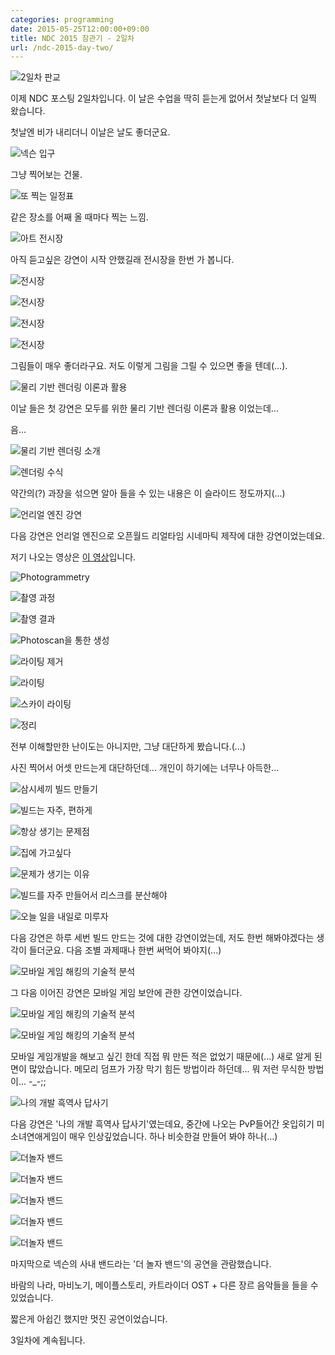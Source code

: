 ```yaml
---
categories: programming
date: 2015-05-25T12:00:00+09:00
title: NDC 2015 참관기 - 2일차
url: /ndc-2015-day-two/
---
```


![2일차 판교](01.jpg)

이제 NDC 포스팅 2일차입니다. 이 날은 수업을 딱히 듣는게 없어서 첫날보다 더 일찍 왔습니다.

첫날엔 비가 내리더니 이날은 날도 좋더군요.

![넥슨 입구](02.jpg)

그냥 찍어보는 건물.

![또 찍는 일정표](03.jpg)

같은 장소를 어째 올 때마다 찍는 느낌.

![아트 전시장](04.jpg)

아직 듣고싶은 강연이 시작 안했길래 전시장을 한번 가 봅니다.

![전시장](05.jpg)

![전시장](06.jpg)

![전시장](07.jpg)

![전시장](08.jpg)

그림들이 매우 좋더라구요. 저도 이렇게 그림을 그릴 수 있으면 좋을 텐데(...).

![물리 기반 렌더링 이론과 활용](09.jpg)

이날 들은 첫 강연은 모두를 위한 물리 기반 렌더링 이론과 활용 이었는데...

음...

![물리 기반 렌더링 소개](10.jpg)

![렌더링 수식](11.jpg)

약간의(?) 과장을 섞으면 알아 들을 수 있는 내용은 이 슬라이드 정도까지(...)

![언리얼 엔진 강연](12.jpg)

다음 강연은 언리얼 엔진으로 오픈월드 리얼타임 시네마틱 제작에 대한 강연이었는데요.

저기 나오는 영상은 [이 영상](http://www.youtube.com/watch?v=0zjPiGVSnfI)입니다.

![Photogrammetry](13.jpg)

![촬영 과정](14.jpg)

![촬영 결과](15.jpg)

![Photoscan을 통한 생성](16.jpg)

![라이팅 제거](17.jpg)

![라이팅](18.jpg)

![스카이 라이팅](19.jpg)

![정리](20.jpg)

전부 이해할만한 난이도는 아니지만, 그냥 대단하게 봤습니다.(...)

사진 찍어서 어셋 만드는게 대단하던데... 개인이 하기에는 너무나 아득한...

![삼시세끼 빌드 만들기](21.jpg)

![빌드는 자주, 편하게](22.jpg)

![항상 생기는 문제점](23.jpg)

![집에 가고싶다](24.jpg)

![문제가 생기는 이유](25.jpg)

![빌드를 자주 만들어서 리스크를 분산해야](26.jpg)

![오늘 일을 내일로 미루자](27.jpg)

다음 강연은 하루 세번 빌드 만드는 것에 대한 강연이었는데, 저도 한번 해봐야겠다는 생각이 들더군요. 다음 조별 과제때나 한번 써먹어 봐야지(...)

![모바일 게임 해킹의 기술적 분석](28.jpg)

그 다음 이어진 강연은 모바일 게임 보안에 관한 강연이었습니다.

![모바일 게임 해킹의 기술적 분석](29.jpg)

![모바일 게임 해킹의 기술적 분석](30.jpg)

모바일 게임개발을 해보고 싶긴 한데 직접 뭐 만든 적은 없었기 때문에(...) 새로 알게 된 면이 많았습니다. 메모리 덤프가 가장 막기 힘든 방법이라 하던데... 뭐 저런 무식한 방법이... -\_-;;

![나의 개발 흑역사 답사기](31.jpg)

다음 강연은 '나의 개발 흑역사 답사기'였는데요, 중간에 나오는 PvP들어간 옷입히기 미소녀연애게임이 매우 인상깊었습니다. 하나 비슷한걸 만들어 봐야 하나(...)

![더놀자 밴드](32.jpg)

![더놀자 밴드](33.jpg)

![더놀자 밴드](34.jpg)

![더놀자 밴드](35.jpg)

![더놀자 밴드](36.jpg)

마지막으로 넥슨의 사내 밴드라는 '더 놀자 밴드'의 공연을 관람했습니다.

바람의 나라, 마비노기, 메이플스토리, 카트라이더 OST + 다른 장르 음악들을 들을 수 있었습니다.

짧은게 아쉽긴 했지만 멋진 공연이었습니다.

3일차에 계속됩니다.
